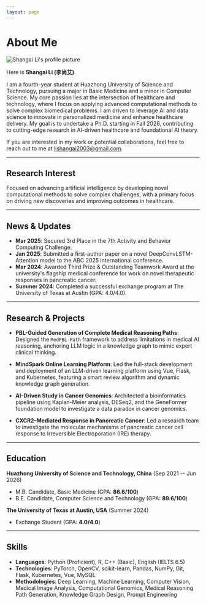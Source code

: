 ```yaml
---
layout: page
---
```


# About Me

<img src="https://lishangai.github.io/lishangai.jpg" class="floatpic" alt="Shangai Li's profile picture">

Here is **Shangai Li (李尚艾)**.

I am a fourth-year student at Huazhong University of Science and Technology, pursuing a major in Basic Medicine and a minor in Computer Science. My core passion lies at the intersection of healthcare and technology, where I focus on applying advanced computational methods to solve complex biomedical problems. I am driven to leverage AI and data science to innovate in personalized medicine and enhance healthcare delivery. My goal is to undertake a Ph.D. starting in Fall 2026, contributing to cutting-edge research in AI-driven healthcare and foundational AI theory.

If you are interested in my work or potential collaborations, feel free to reach out to me at [lishangai2003@gmail.com](mailto:lishangai2003@gmail.com).

---

## Research Interest
Focused on advancing artificial intelligence by developing novel computational methods to solve complex challenges, with a primary focus on driving new discoveries and improving outcomes in healthcare.

---

## News & Updates

- **Mar 2025**: Secured 3rd Place in the 7th Activity and Behavior Computing Challenge.
- **Jan 2025**: Submitted a first-author paper on a novel DeepConvLSTM-Attention model to the ABC 2025 international conference.
- **Mar 2024**: Awarded Third Prize & Outstanding Teamwork Award at the university's flagship medical conference for work on novel therapeutic responses in pancreatic cancer.
- **Summer 2024**: Completed a successful exchange program at The University of Texas at Austin (GPA: 4.0/4.0).

---

## Research & Projects

- **PBL-Guided Generation of Complete Medical Reasoning Paths**: Designed the `MedPBL-Path` framework to address limitations in medical AI reasoning, anchoring LLM logic in a knowledge graph to mimic expert clinical thinking.

- **MindSpark Online Learning Platform**: Led the full-stack development and deployment of an LLM-driven learning platform using Vue, Flask, and Kubernetes, featuring a smart review algorithm and dynamic knowledge graph generation.

- **AI-Driven Study in Cancer Genomics**: Architected a bioinformatics pipeline using Kaplan-Meier analysis, DESeq2, and the GeneFormer foundation model to investigate a data paradox in cancer genomics.

- **CXCR2-Mediated Response in Pancreatic Cancer**: Led a research team to investigate the molecular mechanisms of pancreatic cancer cell response to Irreversible Electroporation (IRE) therapy.

---

## Education

**Huazhong University of Science and Technology, China** (Sep 2021 -- Jun 2026)
- M.B. Candidate, Basic Medicine (GPA: **86.6/100**)
- B.E. Candidate, Computer Science and Technology (GPA: **89.6/100**)

**The University of Texas at Austin, USA** (Summer 2024)
- Exchange Student (GPA: **4.0/4.0**)

---

## Skills

- **Languages**: Python (Proficient), R, C++ (Basic), English (IELTS 6.5)
- **Technologies**: PyTorch, OpenCV, scikit-learn, Pandas, NumPy, Git, Flask, Kubernetes, Vue, MySQL
- **Methodologies**: Deep Learning, Machine Learning, Computer Vision, Medical Image Analysis, Computational Genomics, Medical Reasoning Path Generation, Knowledge Graph Design, Prompt Engineering